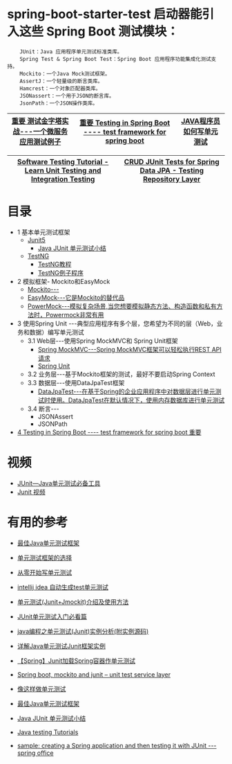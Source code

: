


# spring-boot-starter-test 启动器能引入这些 Spring Boot 测试模块：

        JUnit：Java 应用程序单元测试标准类库。
        Spring Test & Spring Boot Test：Spring Boot 应用程序功能集成化测试支持。
        Mockito：一个Java Mock测试框架。
        AssertJ：一个轻量级的断言类库。
        Hamcrest：一个对象匹配器类库。
        JSONassert：一个用于JSON的断言库。
        JsonPath：一个JSON操作类库。


 [重要 测试金字塔实战---一个微服务应用测试例子](https://insights.thoughtworks.cn/practical-test-pyramid/)|[重要 Testing in Spring Boot ---- test framework for spring boot   ](https://www.baeldung.com/spring-boot-testing)|[JAVA程序员如何写单元测试](https://www.coollf.com/archives/unit-testing)|
---|---|---|

[Software Testing Tutorial - Learn Unit Testing and Integration Testing](https://www.youtube.com/watch?v=Geq60OVyBPg)|[CRUD JUnit Tests for Spring Data JPA - Testing Repository Layer](https://www.javaguides.net/2021/07/crud-junit-tests-for-spring-data-jpa.html)|
---|---|


# 目录

  * 1 基本单元测试框架
    * [Junit5](https://junit.org/junit5/)
      * [Java JUnit 单元测试小结](https://segmentfault.com/a/1190000006731125)
    * [TestNG](https://testng.org/doc/)
      * [TestNG教程](https://www.yiibai.com/testng)
      * [TestNG例子程序](http://websystique.com/java/testng-tutorial/)
  * 2 模拟框架- Mockito和EasyMock    
    * [Mockito---](https://github.com/stevenli91748/JAVA-Architecture/blob/master/JAVA%20Framework/Mockito/mochito.md)
    * [EasyMock---它是Mockito的替代品](https://easymock.org/)
    * [PowerMock---模拟复杂场景,当您想要模拟静态方法、构造函数和私有方法时，Powermock非常有用](https://powermock.github.io/)
  * 3 使用Spring Unit ---典型应用程序有多个层，您希望为不同的层（Web，业务和数据）编写单元测试
    * 3.1 Web层---使用Spring MockMVC和 Spring Unit框架
      * [Spring MockMVC---Spring MockMVC框架可以轻松执行REST API请求](http://zetcode.com/spring/mockmvc/)
      * [Spring Unit](https://docs.spring.io/spring-batch/docs/current/reference/html/testing.html)
    * 3.2 业务层---基于Mockito框架的测试，最好不要启动Spring Context
    * 3.3 数据层---使用DataJpaTest框架
      * [DataJpaTest---在基于Spring的企业应用程序中对数据层进行单元测试时使用。DataJpaTest在默认情况下，使用内存数据库进行单元测试](https://bezkoder.com/spring-boot-unit-test-jpa-repo-datajpatest/)
    * 3.4 断言---
      * JSONAssert
      * JSONPath
  * [4 Testing in Spring Boot ---- test framework for spring boot  重要 ](https://www.baeldung.com/spring-boot-testing)
    
  
# 视频

* [JUnit—Java单元测试必备工具](http://www.imooc.com/learn/356)
* [Junit 视频]((https://www.bilibili.com/video/av46370535?from=search&seid=5196717484594619472))


# 有用的参考
* [最佳Java单元测试框架](https://juejin.cn/post/6844903941038161928)
* [单元测试框架的选择](https://zhuanlan.zhihu.com/p/141622441)
* [从零开始写单元测试](https://yasinshaw.com/articles/102)

* [intellij idea 自动生成test单元测试](https://www.cnblogs.com/exmyth/p/12420651.html)
* [单元测试(Junit+Jmockit)介绍及使用方法](https://www.jianshu.com/p/37de454c5f34)
* [JUnit单元测试入门必看篇](https://www.jb51.net/article/128856.htm)
* [java编程之单元测试(Junit)实例分析(附实例源码)](https://www.jb51.net/article/74976.htm)
* [详解Java单元测试Junit框架实例](https://www.jb51.net/article/111356.htm)
* [【Spring】Junit加载Spring容器作单元测试](https://www.cnblogs.com/swugogo/p/5908435.html)
* [Spring boot, mockito and junit – unit test service layer](https://howtodoinjava.com/spring-boot2/testing/spring-boot-mockito-junit-example/)
* [像这样做单元测试](https://my.oschina.net/huangyong/blog/162325)
* [最佳Java单元测试框架](https://juejin.im/post/6844903941038161928)

* [Java JUnit 单元测试小结](https://segmentfault.com/a/1190000006731125)
* [Java testing Tutorials](https://howtodoinjava.com/)
* [sample: creating a Spring application and then testing it with JUnit  ---spring office](https://spring.io/guides/gs/testing-web/)



